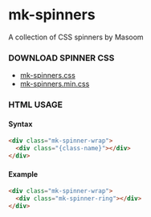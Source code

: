 # mk-spinners
A collection of CSS spinners by Masoom

### DOWNLOAD SPINNER CSS
* [mk-spinners.css](http://masoomulhaqs.github.io/mk-spinners/build/css/mk-spinners.css)
* [mk-spinners.min.css](http://masoomulhaqs.github.io/mk-spinners/build/css/mk-spinners.min.css)

### HTML USAGE

#### Syntax
```html
<div class="mk-spinner-wrap">
  <div class="{class-name}"></div>
</div>
```

#### Example  
```html
<div class="mk-spinner-wrap">
  <div class="mk-spinner-ring"></div>
</div>
```

